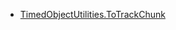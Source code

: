 * [TimedObjectUtilities.ToTrackChunk](xref:Melanchall.DryWetMidi.Interaction.TimedObjectUtilities.ToTrackChunk*)